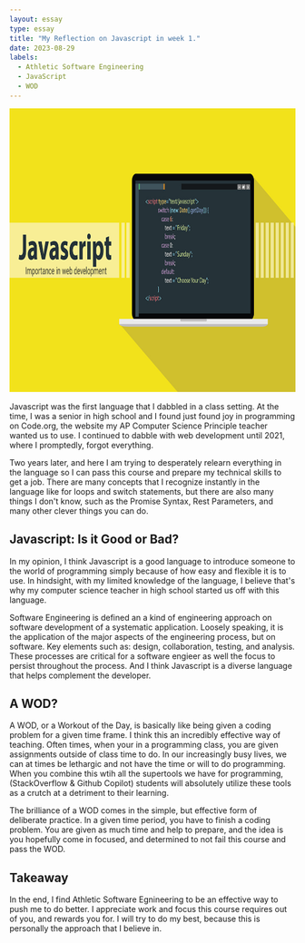```yaml
---
layout: essay
type: essay
title: "My Reflection on Javascript in week 1."
date: 2023-08-29
labels:
  - Athletic Software Engineering
  - JavaScript
  - WOD
---
```


<img src="../images/javascript-1567486564472.jpg" width="700" height="500">

Javascript was the first language that I dabbled in a class setting. At the time, I was a senior in high school and I found just found joy in programming on Code.org, the website my AP Computer Science Principle teacher wanted us to use. I continued to dabble with web development until 2021, where I promptedly, forgot everything. 

Two years later, and here I am trying to desperately relearn everything in the language so I can pass this course and prepare my technical skills to get a job. There are many concepts that I recognize instantly in the language like for loops and switch statements, but there are also many things I don't know, such as the Promise Syntax, Rest Parameters, and many other clever things you can do.

## Javascript: Is it Good or Bad?

In my opinion, I think Javascript is a good language to introduce someone to the world of programming simply because of how easy and flexible it is to use. In hindsight, with my limited knowledge of the language, I believe that's why my computer science teacher in high school started us off with this language. 

Software Engineering is defined an a kind of engineering approach on software development of a systematic application. Loosely speaking, it is the application of the major aspects of the engineering process, but on software. Key elements such as: design, collaboration, testing, and analysis. These processes are critical for a software engieer as well the focus to persist throughout the process. And I think Javascript is a diverse language that helps complement the developer.

## A WOD?

A WOD, or a Workout of the Day, is basically like being given a coding problem for a given time frame. I think this an incredibly effective way of teaching. Often times, when your in a programming class, you are given assignments outside of class time to do. In our increasingly busy lives, we can at times be lethargic and not have the time or will to do programming. When you combine this wtih all the supertools we have for programming, (StackOverflow & Github Copilot) students will absolutely utilize these tools as a crutch at a detriment to their learning. 

The brilliance of a WOD comes in the simple, but effective form of deliberate practice. In a given time period, you have to finish a coding problem. You are given as much time and help to prepare, and the idea is you hopefully come in focused, and determined to not fail this course and pass the WOD.

## Takeaway

In the end, I find Athletic Software Egnineering to be an effective way to push me to do better. I appreciate work and focus this course requires out of you, and rewards you for. I will try to do my best, because this is personally the approach that I believe in.
